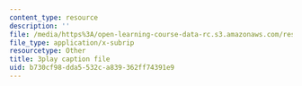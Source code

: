 ```yaml
---
content_type: resource
description: ''
file: /media/https%3A/open-learning-course-data-rc.s3.amazonaws.com/res-18-009-learn-differential-equations-up-close-with-gilbert-strang-and-cleve-moler-fall-2015/b730cf98dda5532ca839362ff74391e9_zkFZY6esNOU.vtt
file_type: application/x-subrip
resourcetype: Other
title: 3play caption file
uid: b730cf98-dda5-532c-a839-362ff74391e9
---
```


